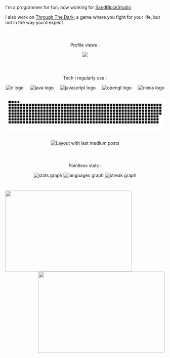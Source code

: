 <p align="left">I'm a programmer for fun, now working for <a href="https://sandblockstudios.com/">SandBlockStudio</a></p>
<p align="left">I also work on <a href="someboringnerd.xyz/projects/ttd">Through The Dark</a>, a game where you fight for your life, but not in the way you'd expect</p>

###

<br>
<p align="center">Profile views : </p>
<div align="center">
  <img src="https://profile-counter.glitch.me/SomeBoringNerd/count.svg?"  />
</div>

###

<br>
<p align="center">Tech I regularly use : </p>
<div align="center">
  <img src="https://cdn.jsdelivr.net/gh/devicons/devicon/icons/c/c-original.svg" height="40" alt="c logo"  />
  <img width="12" />
  <img src="https://cdn.jsdelivr.net/gh/devicons/devicon/icons/java/java-original.svg" height="40" alt="java logo"  />
  <img width="12" />
  <img src="https://cdn.jsdelivr.net/gh/devicons/devicon/icons/javascript/javascript-original.svg" height="40" alt="javascript logo"  />
  <img width="12" />
  <img src="https://cdn.jsdelivr.net/gh/devicons/devicon/icons/opengl/opengl-original.svg" height="40" alt="opengl logo"  />
  <img width="12" />
  <img src="https://cdn.jsdelivr.net/gh/devicons/devicon/icons/nixos/nixos-original.svg" height="40" alt="nixos logo"  />
</div>

###

<img src="https://raw.githubusercontent.com/SomeBoringNerd/SomeBoringNerd/output/snake.svg" alt="Snake animation" />

###

<div align="center">
  <img src="https://github-read-medium-git-main.pahlevikun.vercel.app/latest?limit=4&username=SomeBoringNerd&theme=dark" alt="Layout with last medium posts"  />
</div>

###

<br>
<p align="center">Pointless stats : </p>

<div align="center">
  <img src="https://github-readme-stats.vercel.app/api?username=SomeBoringNerd&hide_title=false&hide_rank=false&show_icons=true&include_all_commits=true&count_private=true&disable_animations=false&theme=dracula&locale=en&hide_border=false&order=1" height="150" alt="stats graph"  />
  <img src="https://github-readme-stats.vercel.app/api/top-langs?username=SomeBoringNerd&locale=en&hide_title=false&layout=compact&card_width=320&langs_count=5&theme=dracula&hide_border=false&order=2" height="150" alt="languages graph"  />
  <img src="https://streak-stats.demolab.com?user=SomeBoringNerd&locale=en&mode=weekly&theme=dracula&hide_border=false&border_radius=5&order=3" height="150" alt="streak graph"  />
</div>

###

<br clear="both">
<div align="center">
  <img align="left" height="256" width="400" src="https://raw.githubusercontent.com/cat-milk/Anime-Girls-Holding-Programming-Books/master/C/Komi_san_C.png"  />
  <img align="right" height="256" width="400" src="https://raw.githubusercontent.com/cat-milk/Anime-Girls-Holding-Programming-Books/master/Java/Kuriyama_Mirai_reading_OOP_and_Java.png"  />
</div>
